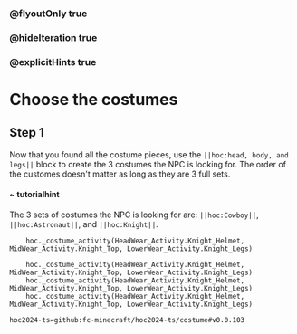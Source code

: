 ### @flyoutOnly true
### @hideIteration true
### @explicitHints true

# Choose the costumes

## Step 1
Now that you found all the costume pieces, use the ``||hoc:head, body, and legs||`` block to create the 3 costumes the NPC is looking for. The order of the customes doesn't matter as long as they are 3 full sets.

#### ~ tutorialhint
The 3 sets of costumes the NPC is looking for are: ``||hoc:Cowboy||``, ``||hoc:Astronaut||``, and ``||hoc:Knight||``.


```ghost
    hoc._costume_activity(HeadWear_Activity.Knight_Helmet, MidWear_Activity.Knight_Top, LowerWear_Activity.Knight_Legs)
```
```template
    hoc._costume_activity(HeadWear_Activity.Knight_Helmet, MidWear_Activity.Knight_Top, LowerWear_Activity.Knight_Legs)
    hoc._costume_activity(HeadWear_Activity.Knight_Helmet, MidWear_Activity.Knight_Top, LowerWear_Activity.Knight_Legs)
    hoc._costume_activity(HeadWear_Activity.Knight_Helmet, MidWear_Activity.Knight_Top, LowerWear_Activity.Knight_Legs)        
```

```package
hoc2024-ts=github:fc-minecraft/hoc2024-ts/costume#v0.0.103
```